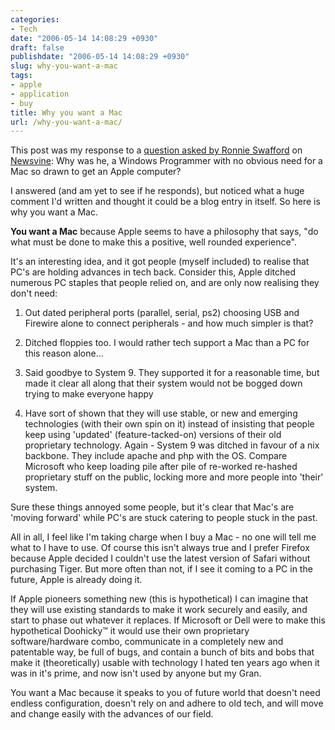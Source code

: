 ```yaml
---
categories:
- Tech
date: "2006-05-14 14:08:29 +0930"
draft: false
publishdate: "2006-05-14 14:08:29 +0930"
slug: why-you-want-a-mac
tags:
- apple
- application
- buy
title: Why you want a Mac
url: /why-you-want-a-mac/
---
```

This post was my response to a [question asked by Ronnie
Swafford](http://ronnieswafford.newsvine.com/_news/2006/05/13/194953-convince-me-to-buy-a-mac "Ronnie Swafford's original question.")
on [Newsvine](http://www.newsvine.com "Newsvine - Get Smarter Here"):
Why was he, a Windows Programmer with no obvious need for a Mac so drawn
to get an Apple computer?

I answered (and am yet to see if he responds), but noticed what a huge
comment I'd written and thought it could be a blog entry in itself. So
here is why you want a Mac.

**You want a Mac** because Apple seems to have a philosophy that says,
"do what must be done to make this a positive, well rounded experience".

It's an interesting idea, and it got people (myself included) to realise
that PC's are holding advances in tech back. Consider this, Apple
ditched numerous PC staples that people relied on, and are only now
realising they don't need:

1.  Out dated peripheral ports (parallel, serial, ps2) choosing USB and
    Firewire alone to connect peripherals - and how much simpler is
    that?

2.  Ditched floppies too. I would rather tech support a Mac than a PC
    for this reason alone...

3.  Said goodbye to System 9. They supported it for a reasonable time,
    but made it clear all along that their system would not be bogged
    down trying to make everyone happy

4.  Have sort of shown that they will use stable, or new and emerging
    technologies (with their own spin on it) instead of insisting that
    people keep using 'updated' (feature-tacked-on) versions of their
    old proprietary technology. Again - System 9 was ditched in favour
    of a nix backbone. They include apache and php with the OS. Compare
    Microsoft who keep loading pile after pile of re-worked re-hashed
    proprietary stuff on the public, locking more and more people into
    'their' system.

Sure these things annoyed some people, but it's clear that Mac's are
'moving forward' while PC's are stuck catering to people stuck in the
past.

All in all, I feel like I'm taking charge when I buy a Mac - no one will
tell me what to I have to use. Of course this isn't always true and I
prefer Firefox because Apple decided I couldn't use the latest version
of Safari without purchasing Tiger. But more often than not, if I see it
coming to a PC in the future, Apple is already doing it.

If Apple pioneers something new (this is hypothetical) I can imagine
that they will use existing standards to make it work securely and
easily, and start to phase out whatever it replaces. If Microsoft or
Dell were to make this hypothetical Doohicky™ it would use their own
proprietary software/hardware combo, communicate in a completely new and
patentable way, be full of bugs, and contain a bunch of bits and bobs
that make it (theoretically) usable with technology I hated ten years
ago when it was in it's prime, and now isn't used by anyone but my Gran.

You want a Mac because it speaks to you of future world that doesn't
need endless configuration, doesn't rely on and adhere to old tech, and
will move and change easily with the advances of our field.